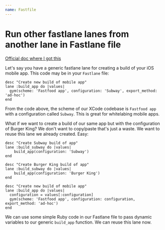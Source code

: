 ```yaml
---
name: Fastfile
---
```


# Run other fastlane lanes from another lane in Fastlane file

[Official doc where I got this](https://github.com/fastlane/fastlane/blob/master/fastlane/docs/Advanced.md#switching-lanes)

Let's say you have a generic fastlane lane for creating a build of your iOS mobile app. This code may be in your `Fastlane` file:

```
desc "Create new build of mobile app"
lane :build_app do |values|
  gym(scheme: 'Fastfood app', configuration: 'Subway', export_method: 'ad-hoc')  
end
```

From the code above, the scheme of our XCode codebase is `Fastfood app` with a configuration called `Subway`. This is great for whitelabing mobile apps.

What if we want to create a build of our same app but with the configuration of Burger King? We don't want to copy/paste that's just a waste. We want to reuse this lane we already created. Easy:

```
desc "Create Subway build of app"
lane :build_subway do |values|
    build_app(configuration: 'Subway')
end

desc "Create Burger King build of app"
lane :build_subway do |values|
    build_app(configuration: 'Burger King')
end

desc "Create new build of mobile app"
lane :build_app do |values|
  configuration = values[:configuration]
  gym(scheme: 'Fastfood app', configuration: configuration, export_method: 'ad-hoc')  
end
```

We can use some simple Ruby code in our Fastlane file to pass dynamic variables to our generic `build_app` function. We can reuse this lane now.
